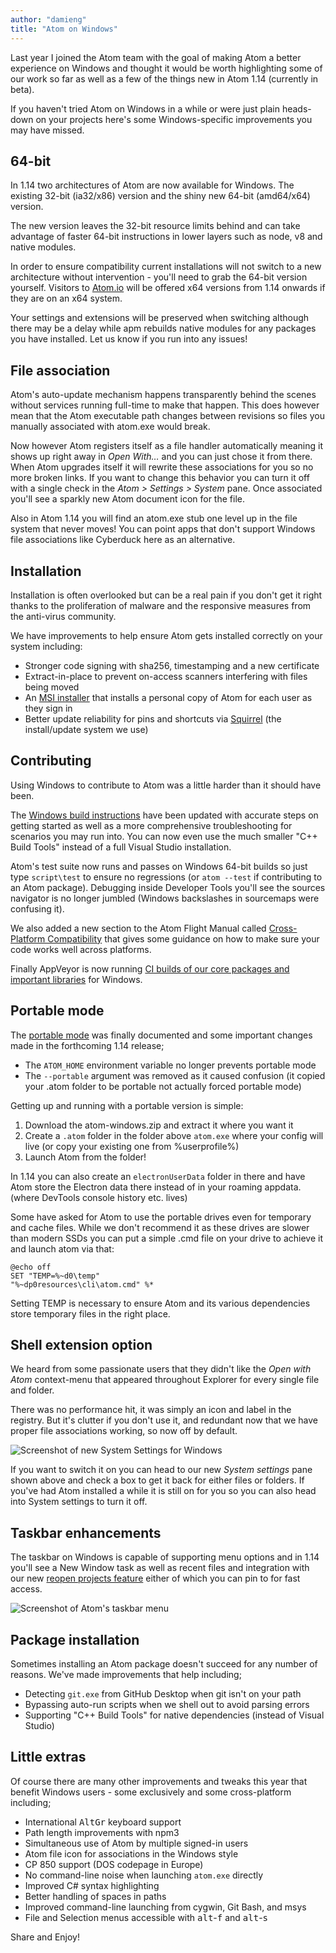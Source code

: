 ```yaml
---
author: "damieng"
title: "Atom on Windows"
---
```


Last year I joined the Atom team with the goal of making Atom a better experience on Windows and thought it would be worth highlighting some of our work so far as well as a few of the things new in Atom 1.14 (currently in beta).

If you haven't tried Atom on Windows in a while or were just plain heads-down on your projects here's some Windows-specific improvements you may have missed.

<!--more-->

## 64-bit

In 1.14 two architectures of Atom are now available for Windows. The existing 32-bit (ia32/x86) version and the shiny new 64-bit (amd64/x64) version.

The new version leaves the 32-bit resource limits behind and can take advantage of faster 64-bit instructions in lower layers such as node, v8 and native modules.

In order to ensure compatibility current installations will not switch to a new architecture without intervention - you'll need to grab the 64-bit version yourself. Visitors to [Atom.io](/) will be offered x64 versions from 1.14 onwards if they are on an x64 system.

Your settings and extensions will be preserved when switching although there may be a delay while apm rebuilds native modules for any packages you have installed. Let us know if you run into any issues!

## File association

Atom's auto-update mechanism happens transparently behind the scenes without services running full-time to make that happen. This does however mean that the Atom executable path changes between revisions so files you manually associated with atom.exe would break.

Now however Atom registers itself as a file handler automatically meaning it shows up right away in _Open With…_ and you can just chose it from there. When Atom upgrades itself it will rewrite these associations for you so no more broken links. If you want to change this behavior you can turn it off with a single check in the _Atom > Settings > System_ pane. Once associated you'll see a sparkly new Atom document icon for the file.

Also in Atom 1.14 you will find an atom.exe stub one level up in the file system that never moves! You can point apps that don't support Windows file associations like Cyberduck here as an alternative.

## Installation

Installation is often overlooked but can be a real pain if you don't get it right thanks to the proliferation of malware and the responsive measures from the anti-virus community.

We have improvements to help ensure Atom gets installed correctly on your system including:

- Stronger code signing with sha256, timestamping and a new certificate
- Extract-in-place to prevent on-access scanners interfering with files being moved
- An [MSI installer](https://flight-manual.atom-editor.cc/getting-started/sections/installing-atom/#msi-installer-for-windows) that installs a personal copy of Atom for each user as they sign in
- Better update reliability for pins and shortcuts via [Squirrel](https://github.com/Squirrel/Squirrel.Windows) (the install/update system we use)

## Contributing

Using Windows to contribute to Atom was a little harder than it should have been.

The [Windows build instructions](https://github.com/atom/atom/blob/master/docs/build-instructions/windows.md) have been updated with accurate steps on getting started as well as a more comprehensive troubleshooting for scenarios you may run into. You can now even use the much smaller "C++ Build Tools" instead of a full Visual Studio installation.

Atom's test suite now runs and passes on Windows 64-bit builds so just type `script\test` to ensure no regressions (or `atom --test` if contributing to an Atom package). Debugging inside Developer Tools you'll see the sources navigator is no longer jumbled (Windows backslashes in sourcemaps were confusing it).

We also added a new section to the Atom Flight Manual called [Cross-Platform Compatibility](https://flight-manual.atom-editor.cc/hacking-atom/sections/cross-platform-compatibility/) that gives some guidance on how to make sure your code works well across platforms.

Finally AppVeyor is now running [CI builds of our core packages and important libraries](https://github.com/atom/atom/blob/master/docs/build-instructions/build-status.md) for Windows.

## Portable mode

The [portable mode](https://flight-manual.atom-editor.cc/getting-started/sections/installing-atom/#portable-mode) was finally documented and some important changes made in the forthcoming 1.14 release;

- The `ATOM_HOME` environment variable no longer prevents portable mode
- The `--portable` argument was removed as it caused confusion (it copied your .atom folder to be portable not actually forced portable mode)

Getting up and running with a portable version is simple:

1. Download the atom-windows.zip and extract it where you want it
2. Create a `.atom` folder in the folder above `atom.exe` where your config will live (or copy your existing one from %userprofile%)
3. Launch Atom from the folder!

In 1.14 you can also create an `electronUserData` folder in there and have Atom store the Electron data there instead of in your roaming appdata. (where DevTools console history etc. lives)

Some have asked for Atom to use the portable drives even for temporary and cache files. While we don't recommend it as these drives are slower than modern SSDs you can put a simple .cmd file on your drive to achieve it and launch atom via that:

```
@echo off
SET "TEMP=%~d0\temp"
"%~dp0resources\cli\atom.cmd" %*
```

Setting TEMP is necessary to ensure Atom and its various dependencies store temporary files in the right place.

## Shell extension option

We heard from some passionate users that they didn't like the _Open with Atom_ context-menu that appeared throughout Explorer for every single file and folder.

There was no performance hit, it was simply an icon and label in the registry. But it's clutter if you don't use it, and redundant now that we have proper file associations working, so now off by default.

![Screenshot of new System Settings for Windows](https://cloud.githubusercontent.com/assets/118951/20823658/0d6a7fd0-b80b-11e6-8729-e0215e9e4cb2.png)

If you want to switch it on you can head to our new _System settings_ pane shown above and check a box to get it back for either files or folders. If you've had Atom installed a while it is still on for you so you can also head into System settings to turn it off.

## Taskbar enhancements

The taskbar on Windows is capable of supporting menu options and in 1.14 you'll see a New Window task as well as recent files and integration with our new [reopen projects feature](https://github.com/atom/atom/pull/13046) either of which you can pin to for fast access.

![Screenshot of Atom's taskbar menu](https://cloud.githubusercontent.com/assets/118951/20551914/4e1a0630-b0fa-11e6-9207-f9b5203e88be.png)

## Package installation

Sometimes installing an Atom package doesn't succeed for any number of reasons. We've made improvements that help including;

- Detecting `git.exe` from GitHub Desktop when git isn't on your path
- Bypassing auto-run scripts when we shell out to avoid parsing errors
- Supporting "C++ Build Tools" for native dependencies (instead of Visual Studio)

## Little extras

Of course there are many other improvements and tweaks this year that benefit Windows users - some exclusively and some cross-platform including;

- International <kbd>AltGr</kbd> keyboard support
- Path length improvements with npm3
- Simultaneous use of Atom by multiple signed-in users
- Atom file icon for associations in the Windows style
- CP 850 support (DOS codepage in Europe)
- No command-line noise when launching `atom.exe` directly
- Improved C# syntax highlighting
- Better handling of spaces in paths
- Improved command-line launching from cygwin, Git Bash, and msys
- File and Selection menus accessible with <kbd>alt</kbd>-<kbd>f</kbd> and <kbd>alt</kbd>-<kbd>s</kbd>

Share and Enjoy!
